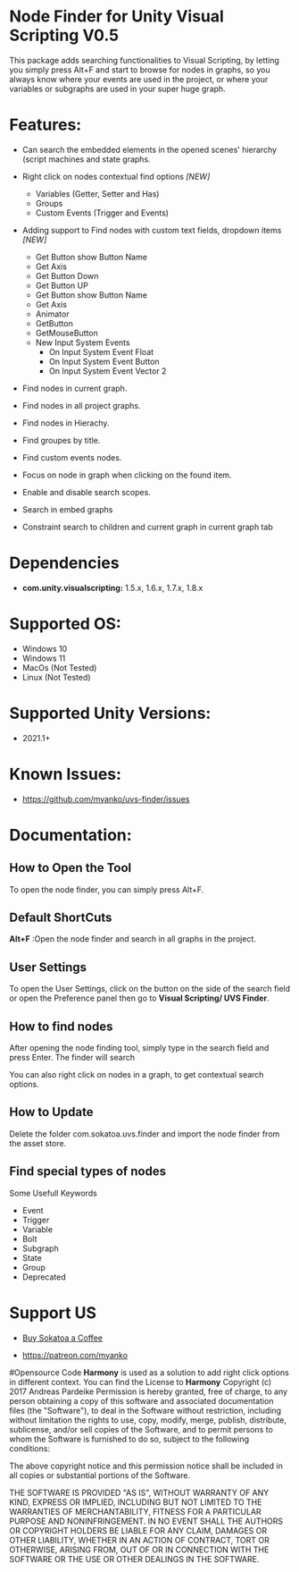 # Node Finder for Unity Visual Scripting V0.5

This package adds searching functionalities to Visual Scripting, by letting you simply press Alt+F and start to browse for nodes in graphs, so you always know where your events are used in the project, or where your variables or subgraphs are used in your super huge graph.

# **Features:**

- Can search the embedded elements in the opened scenes' hierarchy (script machines and state graphs.

- Right click on nodes contextual find options *[NEW]*
  
  - Variables (Getter, Setter and Has)
  - Groups
  - Custom Events (Trigger and Events)

- Adding support to Find nodes with custom text fields, dropdown items *[NEW]*
  
  - Get Button show Button Name
  - Get Axis
  - Get Button Down
  - Get Button  UP
  - Get Button show Button Name
  - Get Axis
  - Animator
  - GetButton
  - GetMouseButton
  - New Input System Events
    - On Input System Event Float
    - On Input System Event Button
    - On Input System Event Vector 2

- Find nodes in current graph.

- Find nodes in all project graphs.

- Find nodes in Hierachy.

- Find groupes by title.

- Find custom events nodes.

- Focus on node in graph when clicking on the found item.

- Enable and disable search scopes.

- Search in embed graphs

- Constraint search to children and current graph in current graph tab

# **Dependencies**

- **com.unity.visualscripting:** 1.5.x, 1.6.x, 1.7.x, 1.8.x

# **Supported OS:**

- Windows 10
- Windows 11
- MacOs (Not Tested)
- Linux (Not Tested)

# Supported Unity Versions:

- 2021.1+

# **Known Issues:**

- https://github.com/myanko/uvs-finder/issues

# **Documentation:**

## How to Open the Tool

To open the node finder, you can simply press Alt+F.

## Default ShortCuts

**Alt+F** :Open the node finder and search in all graphs in the project.

## User Settings

To open the User Settings, click on the button on the side of the search field or open the Preference panel then go to **Visual Scripting/ UVS Finder**.

### 

## How to find nodes

After opening the node finding tool, simply type in the search field and press Enter. The finder will search

You can also right click on nodes in a graph, to get contextual search options.

## How to Update

Delete the folder com.sokatoa.uvs.finder and import the node finder from the asset store.

## Find special types of nodes

Some Usefull Keywords

- Event
- Trigger
- Variable
- Bolt
- Subgraph
- State
- Group
- Deprecated

# Support US

- [Buy Sokatoa a Coffee](https://ko-fi.com/sokatoa)

- https://patreon.com/myanko

#Opensource Code
**Harmony** is used as a solution to add right click options in different context. You can find the License to **Harmony**
Copyright (c) 2017 Andreas Pardeike
Permission is hereby granted, free of charge, to any person obtaining a copy
of this software and associated documentation files (the "Software"), to deal
in the Software without restriction, including without limitation the rights
to use, copy, modify, merge, publish, distribute, sublicense, and/or sell
copies of the Software, and to permit persons to whom the Software is
furnished to do so, subject to the following conditions:

The above copyright notice and this permission notice shall be included in all
copies or substantial portions of the Software.

THE SOFTWARE IS PROVIDED "AS IS", WITHOUT WARRANTY OF ANY KIND, EXPRESS OR
IMPLIED, INCLUDING BUT NOT LIMITED TO THE WARRANTIES OF MERCHANTABILITY,
FITNESS FOR A PARTICULAR PURPOSE AND NONINFRINGEMENT. IN NO EVENT SHALL THE
AUTHORS OR COPYRIGHT HOLDERS BE LIABLE FOR ANY CLAIM, DAMAGES OR OTHER
LIABILITY, WHETHER IN AN ACTION OF CONTRACT, TORT OR OTHERWISE, ARISING FROM,
OUT OF OR IN CONNECTION WITH THE SOFTWARE OR THE USE OR OTHER DEALINGS IN THE
SOFTWARE.